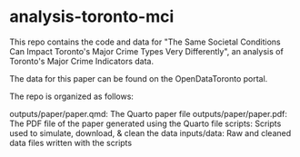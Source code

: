 # analysis-toronto-mci

This repo contains the code and data for "The Same Societal Conditions Can Impact Toronto's Major Crime Types Very Differently", an analysis of Toronto's Major Crime Indicators data. 

The data for this paper can be found on the OpenDataToronto portal. 

The repo is organized as follows:

outputs/paper/paper.qmd: The Quarto paper file
outputs/paper/paper.pdf: The PDF file of the paper generated using the Quarto file
scripts: Scripts used to simulate, download, & clean the data
inputs/data: Raw and cleaned data files written with the scripts 
